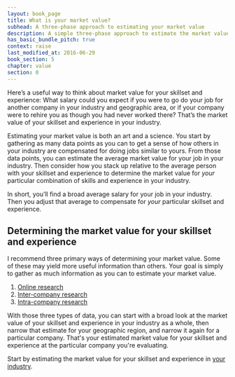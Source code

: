 ```yaml
---
layout: book_page
title: What is your market value?
subhead: A three-phase approach to estimating your market value
description: A simple three-phase approach to estimate the market value of your skillset and experience in your industry, and for a particular company.
has_basic_bundle_pitch: true
context: raise
last_modified_at: 2016-06-29
book_section: 5
chapter: value
section: 0
---
```

Here’s a useful way to think about market value for your skillset and experience: What salary could you expect if you were to go do your job for another company in your industry and geographic area, or if your company were to rehire you as though you had never worked there? That’s the market value of your skillset and experience in your industry. 

Estimating your market value is both an art and a science. You start by gathering as many data points as you can to get a sense of how others in your industry are compensated for doing jobs similar to yours. From those data points, you can estimate the average market value for your job in your industry. Then consider how you stack up relative to the average person with your skillset and experience to determine the market value for *your* particular combination of skills and experience in your industry.

In short, you’ll find a broad average salary for your job in your industry. Then you adjust that average to compensate for *your* particular skillset and experience.

## Determining the market value for your skillset and experience

I recommend three primary ways of determining your market value. Some of these may yield more useful information than others. Your goal is simply to gather as much information as you can to estimate your market value.

1. [Online research](/book/value/your-market-value-in-your-industry/)
2. [Inter-company research](/book/value/your-market-value-in-your-region/)
3. [Intra-company research](/book/value/your-market-value-for-a-company/)

With those three types of data, you can start with a broad look at the market value of your skillset and experience in your industry as a whole, then narrow that estimate for your geographic region, and narrow it again for a particular company. That's your estimated market value for your skillset and experience at the particular company you're evaluating.

Start by estimating the market value for your skillset and experience in [your industry](/book/value/your-market-value-in-your-industry/).